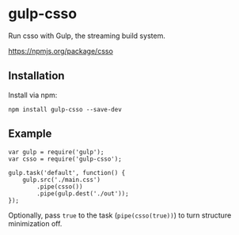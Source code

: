 # gulp-csso

Run csso with Gulp, the streaming build system.

https://npmjs.org/package/csso

## Installation

Install via npm:

```
npm install gulp-csso --save-dev
```

## Example

```
var gulp = require('gulp');
var csso = require('gulp-csso');

gulp.task('default', function() {
    gulp.src('./main.css')
        .pipe(csso())
        .pipe(gulp.dest('./out'));
});
```

Optionally, pass `true` to the task (`pipe(csso(true))`) to turn structure minimization off.
